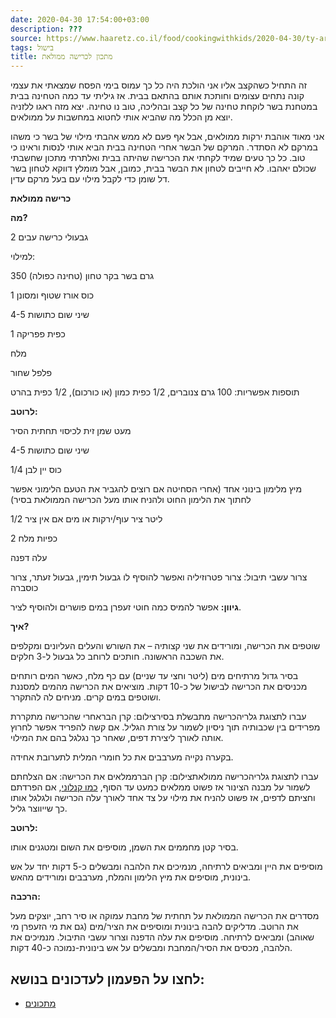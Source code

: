 ```yaml
---
date: 2020-04-30 17:54:00+03:00
description: ???
source: https://www.haaretz.co.il/food/cookingwithkids/2020-04-30/ty-article/0000017f-f8b3-d318-afff-fbf3da9d0000
tags: בישול
title: מתכון לכרישה ממולאת
---
```


זה התחיל כשהקצב אליו אני הולכת היה כל כך עמוס בימי הפסח שמצאתי את עצמי קונה נתחים עצומים וחותכת אותם בהתאם בבית. אז גיליתי עד כמה הטחינה בבית במטחנת בשר לוקחת טחינה של כל קצב ובהליכה, טוב נו טחינה. יצא מזה ראגו ללזניה יוצא מן הכלל מה שהביא אותי לחטוא במחשבות על ממולאים. 

אני מאוד אוהבת ירקות ממולאים, אבל אף פעם לא ממש אהבתי מילוי של בשר כי משהו במרקם לא הסתדר. המרקם של הבשר אחרי הטחינה בבית הביא אותי לנסות וראינו כי טוב. כל כך טעים שמיד לקחתי את הכרישה שהיתה בבית ואלתרתי מתכון שחשבתי שכולם יאהבו. לא חייבים לטחון את הבשר בבית, כמובן, אבל מומלץ דווקא לטחון בשר דל שומן כדי לקבל מילוי עם בעל מרקם עדין. 

**כרישה ממולאת** 

**מה?** 

2 גבעולי כרישה עבים 

למילוי: 

350 גרם בשר בקר טחון (טחינה כפולה) 

1 כוס אורז שטוף ומסונן 

4-5 שיני שום כתושות 

1 כפית פפריקה 

מלח 

פלפל שחור 

תוספות אפשריות: 100 גרם צנוברים, 1/2 כפית כמון (או כורכום), 1/2 כפית בהרט 

**לרוטב:** 

מעט שמן זית לכיסוי תחתית הסיר 

4-5 שיני שום כתושות 

1/4 כוס יין לבן 

מיץ מלימון בינוני אחד (אחרי הסחיטה אם רוצים להגביר את הטעם הלימוני אפשר לחתוך את הלימון החוט ולהניח אותו מעל הכרישה הממולאת בסיר) 

1/2 ליטר ציר עוף/ירקות או מים אם אין ציר 

2 כפיות מלח 

עלה דפנה 

צרור עשבי תיבול: צרור פטרוזיליה ואפשר להוסיף לו גבעול תימין, גבעול זעתר, צרור כוסברה 

**גיוון:** אפשר להמיס כמה חוטי זעפרן במים פושרים ולהוסיף לציר. 

**איך?** 

שוטפים את הכרישה, ומורידים את שני קצותיה – את השורש והעלים העליונים ומקלפים את השכבה הראשונה. חותכים לרוחב כל גבעול ל-3 חלקים. 

בסיר גדול מרתיחים מים (ליטר וחצי עד שניים) עם כף מלח, כאשר המים רותחים מכניסים את הכרישה לבישול של כ-10 דקות. מוציאים את הכרישה מהמים למסננת ושוטפים במים קרים. מניחים לה להתקרר. 

 עברו לתצוגת גלריהכרישה מתבשלת בסירצילום: קרן הבראחרי שהכרישה מתקררת מפרידים בין שכבותיה תוך ניסיון לשמור על צורת הגליל. אם קשה להפריד אפשר לחרוץ אותה לאורך ליצירת דפים, שאחר כך נגלגל בהם את המילוי. 

בקערה נקייה מערבבים את כל חומרי המלית לתערובת אחידה. 

 עברו לתצוגת גלריהכרישה ממולאתצילום: קרן הברממלאים את הכרישה: אם הצלחתם לשמור על מבנה הצינור אז פשוט ממלאים כמעט עד הסוף, [כמו קנלוני](/food/cookingwithkids/2019-09-05/ty-article/0000017f-f8f5-d887-a7ff-f8f54af00000), אם הפרדתם וחציתם לדפים, אז פשוט להניח את מילוי על צד אחד לאורך עלה הכרישה ולגלגל אותו כך שייווצר גליל. 

**לרוטב:** 

בסיר קטן מחממים את השמן, מוסיפים את השום ומטגנים אותו. 

מוסיפים את היין ומביאים לרתיחה, מנמיכים את הלהבה ומבשלים כ-5 דקות יחד על אש בינונית, מוסיפים את מיץ הלימון והמלח, מערבבים ומורידים מהאש. 

**הרכבה:** 

מסדרים את הכרישה הממולאת על תחתית של מחבת עמוקה או סיר רחב, יוצקים מעל את הרוטב. מדליקים להבה בינונית ומוסיפים את הציר/מים (גם את מי הזעפרן מי שאוהב) ומביאים לרתיחה. מוסיפים את עלה הדפנה וצרור עשבי התיבול. מנמיכים את הלהבה, מכסים את הסיר/המחבת ומבשלים על אש בינונית-נמוכה כ-40 דקות.

לחצו על הפעמון לעדכונים בנושא:
------------------------------

* [מתכונים](/ty-tag/recipes-0000017f-da28-dea8-a77f-de6a4ba50000)